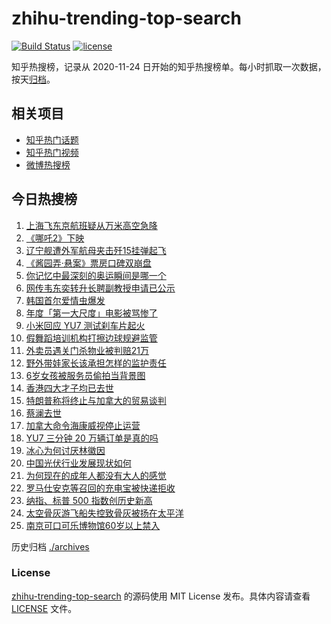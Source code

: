# zhihu-trending-top-search

[![Build Status](https://github.com/justjavac/zhihu-trending-top-search/workflows/ci/badge.svg?branch=main)](https://github.com/justjavac/zhihu-trending-top-search/actions)
[![license](https://img.shields.io/github/license/justjavac/zhihu-trending-top-search)](https://github.com/justjavac/zhihu-trending-top-search/blob/main/LICENSE)

知乎热搜榜，记录从 2020-11-24 日开始的知乎热搜榜单。每小时抓取一次数据，按天[归档](./archives)。

## 相关项目

- [知乎热门话题](https://github.com/justjavac/zhihu-trending-hot-questions)
- [知乎热门视频](https://github.com/justjavac/zhihu-trending-hot-video)
- [微博热搜榜](https://github.com/justjavac/weibo-trending-hot-search)

## 今日热搜榜

<!-- BEGIN -->
<!-- 最后更新时间 Tue Jul 01 2025 10:01:57 GMT+0800 (China Standard Time) -->

1. [上海飞东京航班疑从万米高空急降](https://www.zhihu.com/search?q=%E4%B8%8A%E6%B5%B7%E9%A3%9E%E4%B8%9C%E4%BA%AC%E8%88%AA%E7%8F%AD%E7%96%91%E4%BB%8E%E4%B8%87%E7%B1%B3%E9%AB%98%E7%A9%BA%E6%80%A5%E9%99%8D)
1. [《哪吒2》下映](https://www.zhihu.com/search?q=%E3%80%8A%E5%93%AA%E5%90%922%E3%80%8B%E4%B8%8B%E6%98%A0)
1. [辽宁舰遭外军航母夹击歼15挂弹起飞](https://www.zhihu.com/search?q=%E8%BE%BD%E5%AE%81%E8%88%B0%E9%81%AD%E5%A4%96%E5%86%9B%E8%88%AA%E6%AF%8D%E5%A4%B9%E5%87%BB%E6%AD%BC15%E6%8C%82%E5%BC%B9%E8%B5%B7%E9%A3%9E)
1. [《酱园弄·悬案》票房口碑双崩盘](https://www.zhihu.com/search?q=%E3%80%8A%E9%85%B1%E5%9B%AD%E5%BC%84%C2%B7%E6%82%AC%E6%A1%88%E3%80%8B%E7%A5%A8%E6%88%BF%E5%8F%A3%E7%A2%91%E5%8F%8C%E5%B4%A9%E7%9B%98)
1. [你记忆中最深刻的奥运瞬间是哪一个](https://www.zhihu.com/search?q=%E4%BD%A0%E8%AE%B0%E5%BF%86%E4%B8%AD%E6%9C%80%E6%B7%B1%E5%88%BB%E7%9A%84%E5%A5%A5%E8%BF%90%E7%9E%AC%E9%97%B4%E6%98%AF%E5%93%AA%E4%B8%80%E4%B8%AA)
1. [网传韦东奕转升长聘副教授申请已公示](https://www.zhihu.com/search?q=%E7%BD%91%E4%BC%A0%E9%9F%A6%E4%B8%9C%E5%A5%95%E8%BD%AC%E5%8D%87%E9%95%BF%E8%81%98%E5%89%AF%E6%95%99%E6%8E%88%E7%94%B3%E8%AF%B7%E5%B7%B2%E5%85%AC%E7%A4%BA)
1. [韩国首尔爱情虫爆发](https://www.zhihu.com/search?q=%E9%9F%A9%E5%9B%BD%E9%A6%96%E5%B0%94%E7%88%B1%E6%83%85%E8%99%AB%E7%88%86%E5%8F%91)
1. [年度「第一大尺度」电影被骂惨了](https://www.zhihu.com/search?q=%E5%B9%B4%E5%BA%A6%E3%80%8C%E7%AC%AC%E4%B8%80%E5%A4%A7%E5%B0%BA%E5%BA%A6%E3%80%8D%E7%94%B5%E5%BD%B1%E8%A2%AB%E9%AA%82%E6%83%A8%E4%BA%86)
1. [小米回应 YU7 测试刹车片起火](https://www.zhihu.com/search?q=%E5%B0%8F%E7%B1%B3%E5%9B%9E%E5%BA%94%20YU7%20%E6%B5%8B%E8%AF%95%E5%88%B9%E8%BD%A6%E7%89%87%E8%B5%B7%E7%81%AB)
1. [假舞蹈培训机构打擦边球规避监管](https://www.zhihu.com/search?q=%E5%81%87%E8%88%9E%E8%B9%88%E5%9F%B9%E8%AE%AD%E6%9C%BA%E6%9E%84%E6%89%93%E6%93%A6%E8%BE%B9%E7%90%83%E8%A7%84%E9%81%BF%E7%9B%91%E7%AE%A1)
1. [外卖员遇关门杀物业被判赔21万](https://www.zhihu.com/search?q=%E5%A4%96%E5%8D%96%E5%91%98%E9%81%87%E5%85%B3%E9%97%A8%E6%9D%80%E7%89%A9%E4%B8%9A%E8%A2%AB%E5%88%A4%E8%B5%9421%E4%B8%87)
1. [野外带娃家长该承担怎样的监护责任](https://www.zhihu.com/search?q=%E9%87%8E%E5%A4%96%E5%B8%A6%E5%A8%83%E5%AE%B6%E9%95%BF%E8%AF%A5%E6%89%BF%E6%8B%85%E6%80%8E%E6%A0%B7%E7%9A%84%E7%9B%91%E6%8A%A4%E8%B4%A3%E4%BB%BB)
1. [6岁女孩被服务员偷拍当背景图](https://www.zhihu.com/search?q=6%E5%B2%81%E5%A5%B3%E5%AD%A9%E8%A2%AB%E6%9C%8D%E5%8A%A1%E5%91%98%E5%81%B7%E6%8B%8D%E5%BD%93%E8%83%8C%E6%99%AF%E5%9B%BE)
1. [香港四大才子均已去世](https://www.zhihu.com/search?q=%E9%A6%99%E6%B8%AF%E5%9B%9B%E5%A4%A7%E6%89%8D%E5%AD%90%E5%9D%87%E5%B7%B2%E5%8E%BB%E4%B8%96)
1. [特朗普称将终止与加拿大的贸易谈判](https://www.zhihu.com/search?q=%E7%89%B9%E6%9C%97%E6%99%AE%E7%A7%B0%E5%B0%86%E7%BB%88%E6%AD%A2%E4%B8%8E%E5%8A%A0%E6%8B%BF%E5%A4%A7%E7%9A%84%E8%B4%B8%E6%98%93%E8%B0%88%E5%88%A4)
1. [蔡澜去世](https://www.zhihu.com/search?q=%E8%94%A1%E6%BE%9C%E5%8E%BB%E4%B8%96)
1. [加拿大命令海康威视停止运营](https://www.zhihu.com/search?q=%E5%8A%A0%E6%8B%BF%E5%A4%A7%E5%91%BD%E4%BB%A4%E6%B5%B7%E5%BA%B7%E5%A8%81%E8%A7%86%E5%81%9C%E6%AD%A2%E8%BF%90%E8%90%A5)
1. [YU7 三分钟 20 万辆订单是真的吗](https://www.zhihu.com/search?q=YU7%20%E4%B8%89%E5%88%86%E9%92%9F%2020%20%E4%B8%87%E8%BE%86%E8%AE%A2%E5%8D%95%E6%98%AF%E7%9C%9F%E7%9A%84%E5%90%97)
1. [冰心为何讨厌林徽因](https://www.zhihu.com/search?q=%E5%86%B0%E5%BF%83%E4%B8%BA%E4%BD%95%E8%AE%A8%E5%8E%8C%E6%9E%97%E5%BE%BD%E5%9B%A0)
1. [中国光伏行业发展现状如何](https://www.zhihu.com/search?q=%E4%B8%AD%E5%9B%BD%E5%85%89%E4%BC%8F%E8%A1%8C%E4%B8%9A%E5%8F%91%E5%B1%95%E7%8E%B0%E7%8A%B6%E5%A6%82%E4%BD%95)
1. [为何现在的成年人都没有大人的感觉](https://www.zhihu.com/search?q=%E4%B8%BA%E4%BD%95%E7%8E%B0%E5%9C%A8%E7%9A%84%E6%88%90%E5%B9%B4%E4%BA%BA%E9%83%BD%E6%B2%A1%E6%9C%89%E5%A4%A7%E4%BA%BA%E7%9A%84%E6%84%9F%E8%A7%89)
1. [罗马仕安克等召回的充电宝被快递拒收](https://www.zhihu.com/search?q=%E7%BD%97%E9%A9%AC%E4%BB%95%E5%AE%89%E5%85%8B%E7%AD%89%E5%8F%AC%E5%9B%9E%E7%9A%84%E5%85%85%E7%94%B5%E5%AE%9D%E8%A2%AB%E5%BF%AB%E9%80%92%E6%8B%92%E6%94%B6)
1. [纳指、标普 500 指数创历史新高](https://www.zhihu.com/search?q=%E7%BA%B3%E6%8C%87%E3%80%81%E6%A0%87%E6%99%AE%20500%20%E6%8C%87%E6%95%B0%E5%88%9B%E5%8E%86%E5%8F%B2%E6%96%B0%E9%AB%98)
1. [太空骨灰游飞船失控致骨灰被扬在太平洋](https://www.zhihu.com/search?q=%E5%A4%AA%E7%A9%BA%E9%AA%A8%E7%81%B0%E6%B8%B8%E9%A3%9E%E8%88%B9%E5%A4%B1%E6%8E%A7%E8%87%B4%E9%AA%A8%E7%81%B0%E8%A2%AB%E6%89%AC%E5%9C%A8%E5%A4%AA%E5%B9%B3%E6%B4%8B)
1. [南京可口可乐博物馆60岁以上禁入](https://www.zhihu.com/search?q=%E5%8D%97%E4%BA%AC%E5%8F%AF%E5%8F%A3%E5%8F%AF%E4%B9%90%E5%8D%9A%E7%89%A9%E9%A6%8660%E5%B2%81%E4%BB%A5%E4%B8%8A%E7%A6%81%E5%85%A5)

<!-- END -->

历史归档 [./archives](./archives)

### License

[zhihu-trending-top-search](https://github.com/justjavac/zhihu-trending-top-search) 的源码使用 MIT License
发布。具体内容请查看 [LICENSE](./LICENSE) 文件。
